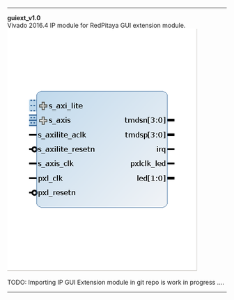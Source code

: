
---

**guiext_v1.0**  
Vivado 2016.4 IP module for RedPitaya GUI extension module.  
![IP guiext module](./guiext_v1.0.png)  

TODO: Importing IP GUI Extension module in git repo is work in progress ....  

---
